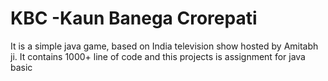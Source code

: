 # KBC -Kaun Banega Crorepati
It is a simple java game, based on India television show hosted by Amitabh ji. It contains 1000+ line of code and this projects is assignment for java basic
